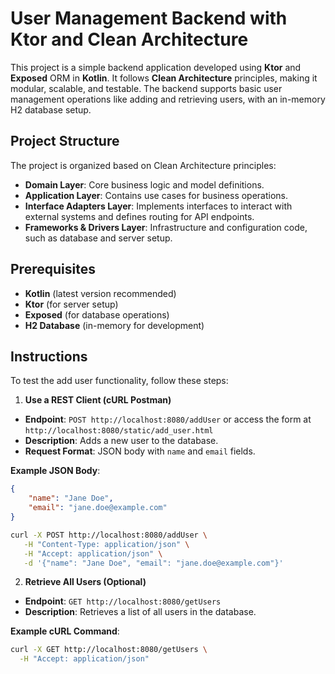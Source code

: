 # User Management Backend with Ktor and Clean Architecture

This project is a simple backend application developed using **Ktor** and **Exposed** ORM in **Kotlin**. It follows **Clean Architecture** principles, making it modular, scalable, and testable. The backend supports basic user management operations like adding and retrieving users, with an in-memory H2 database setup.

## Project Structure

The project is organized based on Clean Architecture principles:

- **Domain Layer**: Core business logic and model definitions.
- **Application Layer**: Contains use cases for business operations.
- **Interface Adapters Layer**: Implements interfaces to interact with external systems and defines routing for API endpoints.
- **Frameworks & Drivers Layer**: Infrastructure and configuration code, such as database and server setup.

## Prerequisites

- **Kotlin** (latest version recommended)
- **Ktor** (for server setup)
- **Exposed** (for database operations)
- **H2 Database** (in-memory for development)

## Instructions

To test the add user functionality, follow these steps:

1. **Use a REST Client (cURL Postman)**

  - **Endpoint**: `POST http://localhost:8080/addUser` or access the form at `http://localhost:8080/static/add_user.html`
  - **Description**: Adds a new user to the database.
  - **Request Format**: JSON body with `name` and `email` fields.

   **Example JSON Body**:
   ```json
   {
       "name": "Jane Doe",
       "email": "jane.doe@example.com"
   }
   ```  
  ```bash
  curl -X POST http://localhost:8080/addUser \
     -H "Content-Type: application/json" \
     -H "Accept: application/json" \
     -d '{"name": "Jane Doe", "email": "jane.doe@example.com"}'
  ```

2. **Retrieve All Users (Optional)**

  - **Endpoint**: `GET http://localhost:8080/getUsers`
  - **Description**: Retrieves a list of all users in the database.

   **Example cURL Command**:
   ```bash
   curl -X GET http://localhost:8080/getUsers \
     -H "Accept: application/json" 
```